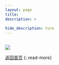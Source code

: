 ```yaml
---
layout: page
title: 
description: >
  
hide_description: ture
---
```

## 

![](/interviews/jp/WiiU/agmj/vol1/img/mainvisual7.jpg)


[返回首页](../../../../../)
{:.read-more}
